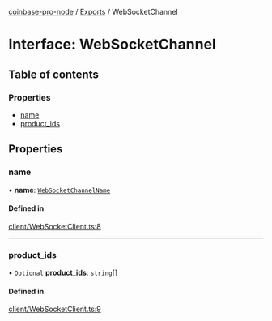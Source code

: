 [coinbase-pro-node](../README.md) / [Exports](../modules.md) / WebSocketChannel

# Interface: WebSocketChannel

## Table of contents

### Properties

- [name](WebSocketChannel.md#name)
- [product_ids](WebSocketChannel.md#product_ids)

## Properties

### name

• **name**: [`WebSocketChannelName`](../enums/WebSocketChannelName.md)

#### Defined in

[client/WebSocketClient.ts:8](https://github.com/bennycode/coinbase-pro-node/blob/48475f6/src/client/WebSocketClient.ts#L8)

---

### product_ids

• `Optional` **product_ids**: `string`[]

#### Defined in

[client/WebSocketClient.ts:9](https://github.com/bennycode/coinbase-pro-node/blob/48475f6/src/client/WebSocketClient.ts#L9)
